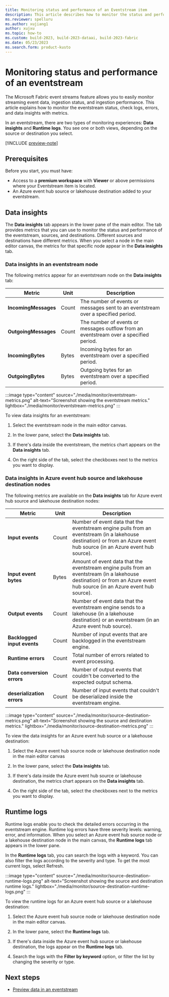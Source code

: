 ```yaml
---
title: Monitoring status and performance of an Eventstream item
description: This article describes how to monitor the status and performance of an Eventstream item with the Microsoft Fabric event streams feature.
ms.reviewer: spelluru
ms.author: xujiang1
author: xujxu
ms.topic: how-to
ms.custom: build-2023, build-2023-dataai, build-2023-fabric
ms.date: 05/23/2023
ms.search.form: product-kusto
---
```


# Monitoring status and performance of an eventstream

The Microsoft Fabric event streams feature allows you to easily monitor streaming event data, ingestion status, and ingestion performance. This article explains how to monitor the eventstream status, check logs, errors, and data insights with metrics.

In an eventstream, there are two types of monitoring experiences: **Data insights** and **Runtime logs**. You see one or both views, depending on the source or destination you select.

[!INCLUDE [preview-note](../../includes/preview-note.md)]

## Prerequisites

Before you start, you must have:

- Access to a **premium workspace** with **Viewer** or above permissions where your Eventstream item is located.
- An Azure event hub source or lakehouse destination added to your eventstream.

## Data insights

The **Data insights** tab appears in the lower pane of the main editor. The tab provides metrics that you can use to monitor the status and performance of the eventstream, sources, and destinations. Different sources and destinations have different metrics. When you select a node in the main editor canvas, the metrics for that specific node appear in the **Data insights** tab.

### Data insights in an eventstream node

The following metrics appear for an eventstream node on the **Data insights** tab:

| Metric | Unit | Description |
|--|--|--|
| **IncomingMessages** | Count | The number of events or messages sent to an eventstream over a specified period. |
| **OutgoingMessages** | Count | The number of events or messages outflow from an eventstream over a specified period. |
| **IncomingBytes** | Bytes | Incoming bytes for an eventstream over a specified period. |
| **OutgoingBytes** | Bytes | Outgoing bytes for an eventstream over a specified period. |

:::image type="content" source="./media/monitor/eventstream-metrics.png" alt-text="Screenshot showing the eventstream metrics." lightbox="./media/monitor/eventstream-metrics.png" :::

To view data insights for an eventstream:

1. Select the eventstream node in the main editor canvas.

1. In the lower pane, select the **Data insights** tab.

1. If there's data inside the eventstream, the metrics chart appears on the **Data insights** tab.

1. On the right side of the tab, select the checkboxes next to the metrics you want to display.

### Data insights in Azure event hub source and lakehouse destination nodes

The following metrics are available on the **Data insights** tab for Azure event hub source and lakehouse destination nodes:

| Metric | Unit | Description |
|--|--|--|
| **Input events** | Count | Number of event data that the eventstream engine pulls from an eventstream (in a lakehouse destination) or from an Azure event hub source (in an Azure event hub source). |
| **Input event bytes** | Bytes | Amount of event data that the eventstream engine pulls from an eventstream (in a lakehouse destination) or from an Azure event hub source (in an Azure event hub source). |
| **Output events** | Count | Number of event data that the eventstream engine sends to a lakehouse (in a lakehouse destination) or an eventstream (in an Azure event hub source). |
| **Backlogged input events** | Count | Number of input events that are backlogged in the eventstream engine. |
| **Runtime errors** | Count | Total number of errors related to event processing. |
| **Data conversion errors** | Count | Number of output events that couldn't be converted to the expected output schema. |
| **deserialization errors** | Count | Number of input events that couldn't be deserialized inside the eventstream engine. |

:::image type="content" source="./media/monitor/source-destination-metrics.png" alt-text="Screenshot showing the source and destination metrics." lightbox="./media/monitor/source-destination-metrics.png" :::

To view the data insights for an Azure event hub source or a lakehouse destination:

1. Select the Azure event hub source node or lakehouse destination node in the main editor canvas

1. In the lower pane, select the **Data insights** tab.

1. If there's data inside the Azure event hub source or lakehouse destination, the metrics chart appears on the **Data insights** tab.

1. On the right side of the tab, select the checkboxes next to the metrics you want to display.

## Runtime logs

Runtime logs enable you to check the detailed errors occurring in the eventstream engine. Runtime log errors have three severity levels: warning, error, and information. When you select an Azure event hub source node or a lakehouse destination node in the main canvas, the **Runtime logs** tab appears in the lower pane.

In the **Runtime logs** tab, you can search the logs with a keyword. You can also filter the logs according to the severity and type. To get the most current logs, select Refresh.

:::image type="content" source="./media/monitor/source-destination-runtime-logs.png" alt-text="Screenshot showing the source and destination runtime logs." lightbox="./media/monitor/source-destination-runtime-logs.png" :::

To view the runtime logs for an Azure event hub source or a lakehouse destination:

1. Select the Azure event hub source node or lakehouse destination node in the main editor canvas.

1. In the lower pane, select the **Runtime logs** tab.

1. If there's data inside the Azure event hub source or lakehouse destination, the logs appear on the **Runtime logs** tab.

1. Search the logs with the **Filter by keyword** option, or filter the list by changing the severity or type.

## Next steps

- [Preview data in an eventstream](./preview-data.md)

